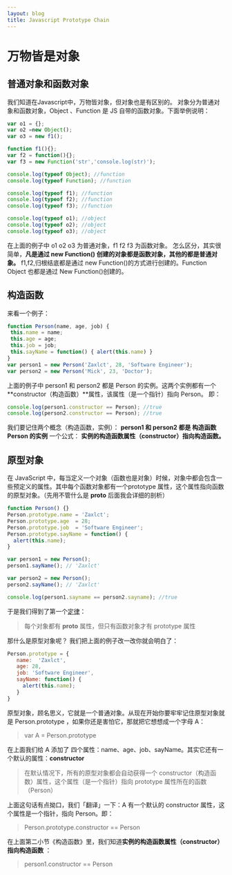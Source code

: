 ```yaml
---
layout: blog
title: Javascript Prototype Chain 
---
```


# 万物皆是对象

## 普通对象和函数对象

我们知道在Javascript中，万物皆对象，但对象也是有区别的。
对象分为普通对象和函数对象，Object 、Function 是 JS 自带的函数对象。下面举例说明：

```js
var o1 = {};
var o2 =new Object();
var o3 = new f1();

function f1(){};
var f2 = function(){};
var f3 = new Function('str','console.log(str)');

console.log(typeof Object); //function
console.log(typeof Function); //function

console.log(typeof f1); //function
console.log(typeof f2); //function
console.log(typeof f3); //function

console.log(typeof o1); //object
console.log(typeof o2); //object
console.log(typeof o3); //object
```

在上面的例子中 o1 o2 o3 为普通对象，f1 f2 f3 为函数对象。
怎么区分，其实很简单，**凡是通过 new Function() 创建的对象都是函数对象，其他的都是普通对象。**
f1,f2,归根结底都是通过 new Function()的方式进行创建的。Function Object 也都是通过 New Function()创建的。

## 构造函数

来看一个例子：

```js
function Person(name, age, job) {
 this.name = name;
 this.age = age;
 this.job = job;
 this.sayName = function() { alert(this.name) }
}
var person1 = new Person('Zaxlct', 28, 'Software Engineer');
var person2 = new Person('Mick', 23, 'Doctor');
```

上面的例子中 person1 和 person2 都是 Person 的实例。这两个实例都有一个**constructor（构造函数）**属性，该属性（是一个指针）指向 Person。 即：

```js
console.log(person1.constructor == Person); //true
console.log(person2.constructor == Person); //true
```

我们要记住两个概念（构造函数，实例）：
**person1 和 person2 都是 构造函数 Person 的实例**
一个公式：
**实例的构造函数属性（constructor）指向构造函数。**

## 原型对象

在 JavaScript 中，每当定义一个对象（函数也是对象）时候，对象中都会包含一些预定义的属性。其中每个函数对象都有一个prototype 属性，这个属性指向函数的原型对象。（先用不管什么是 __proto__ 后面我会详细的剖析）

```js
function Person() {}
Person.prototype.name = 'Zaxlct';
Person.prototype.age  = 28;
Person.prototype.job  = 'Software Engineer';
Person.prototype.sayName = function() {
  alert(this.name);
}

var person1 = new Person();
person1.sayName(); // 'Zaxlct'

var person2 = new Person();
person2.sayName(); // 'Zaxlct'

console.log(person1.sayname == person2.sayname); //true
```

于是我们得到了第一个[定律]()：

> 每个对象都有 __proto__ 属性，但只有函数对象才有 prototype 属性

那什么是原型对象呢？
我们把上面的例子改一改你就会明白了：

```js
Person.prototype = {
   name:  'Zaxlct',
   age: 28,
   job: 'Software Engineer',
   sayName: function() {
     alert(this.name);
   }
}
```

原型对象，顾名思义，它就是一个普通对象。从现在开始你要牢牢记住原型对象就是 Person.prototype ，如果你还是害怕它，那就把它想想成一个字母 A：

> var A = Person.prototype

在上面我们给 A 添加了 四个属性：name、age、job、sayName。其实它还有一个默认的属性：**constructor**

> 在默认情况下，所有的原型对象都会自动获得一个 constructor（构造函数）属性，这个属性（是一个指针）指向 prototype 属性所在的函数（Person）

上面这句话有点拗口，我们「翻译」一下：A 有一个默认的 constructor 属性，这个属性是一个指针，指向 Person。即：
> Person.prototype.constructor == Person

在上面第二小节《构造函数》里，我们知道**实例的构造函数属性（constructor）指向构造函数** ：
> person1.constructor == Person